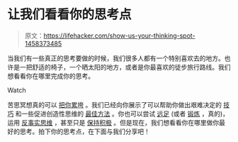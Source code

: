 # 让我们看看你的思考点

> 原文：<https://lifehacker.com/show-us-your-thinking-spot-1458373485>

当我们有一些真正的思考要做的时候，我们很多人都有一个特别喜欢去的地方。也许是一把舒适的椅子，一个晒太阳的地方，或者是你最喜欢的徒步旅行路线。我们想看看你在哪里完成你的思考。

Watch

苦思冥想真的可以 [把你累垮](https://lifehacker.com/its-true-thinking-hard-really-can-wear-you-out-504454695) 。我们已经向你展示了可以帮助你做出艰难决定的 [技巧](http://lifehacker.com/four-tricks-to-help-you-make-any-difficult-decision-987762341) 和一些促进创造性思维的 [最佳方法](http://lifehacker.com/nine-of-the-best-ways-to-boost-creative-thinking-5990617) 。你也可以尝试 [远足](http://lifehacker.com/take-a-hike-to-boost-your-creativity-5969338) (或者 [锻炼](http://lifehacker.com/why-exercise-helps-you-think-straight-557945206) ，真的)，运用 [反事实思维](http://lifehacker.com/use-counterfactual-thinking-for-a-creativity-boost-565403336) ，甚至只是 [保持积极](http://lifehacker.com/how-positive-thoughts-build-skills-boost-health-and-i-600484130) 。但是现在，我们想看看你在哪里做你最好的思考。拍下你的思考点，在下面与我们分享吧！